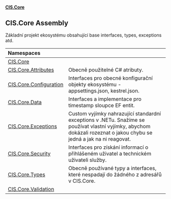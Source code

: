 #### [CIS.Core](index.md 'index')

## CIS.Core Assembly

Základní projekt ekosystému obsahující base interfaces, types, exceptions atd.

| Namespaces | |
| :--- | :--- |
| [CIS.Core](CIS.Core.md 'CIS.Core') | |
| [CIS.Core.Attributes](CIS.Core.Attributes.md 'CIS.Core.Attributes') | Obecně použitelné C# atributy. |
| [CIS.Core.Configuration](CIS.Core.Configuration.md 'CIS.Core.Configuration') | Interfaces pro obecné konfigurační objekty ekosystému - appsettings.json, kestrel.json. |
| [CIS.Core.Data](CIS.Core.Data.md 'CIS.Core.Data') | Interfaces a implementace pro timestamp sloupce EF entit. |
| [CIS.Core.Exceptions](CIS.Core.Exceptions.md 'CIS.Core.Exceptions') | Custom vyjímky nahrazující standardní exceptions v .NETu. Snažíme se používat vlastní vyjímky, abychom dokázali rozeznat o jakou chybu se jedná a jak na ni reagovat. |
| [CIS.Core.Security](CIS.Core.Security.md 'CIS.Core.Security') | Interfaces pro získání informací o přihlášeném uživatel a technickém uživateli služby. |
| [CIS.Core.Types](CIS.Core.Types.md 'CIS.Core.Types') | Obecně používané typy a interfaces, které nespadají do žádného z adresářů v CIS.Core. |
| [CIS.Core.Validation](CIS.Core.Validation.md 'CIS.Core.Validation') | |
